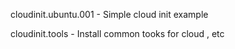 cloudinit.ubuntu.001  - Simple cloud init example

cloudinit.tools - Install common tooks for cloud , etc


